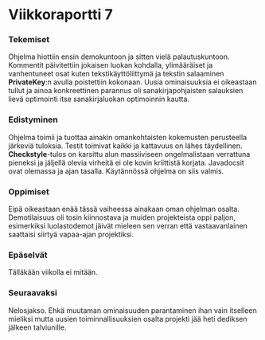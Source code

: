 # Viikkoraportti 7

### Tekemiset
Ohjelma hiottiin ensin demokuntoon ja sitten vielä palautuskuntoon. Kommentit päivitettiin jokaisen luokan kohdalla, ylimääräiset ja vanhentuneet osat kuten tekstikäyttöliittymä ja tekstin salaaminen **PrivateKey**:n avulla poistettiin kokonaan. Uusia ominaisuuksia ei oikeastaan tullut ja ainoa konkreettinen parannus oli sanakirjapohjaisten salauksien lievä optimointi itse sanakirjaluokan optimoinnin kautta.

### Edistyminen
Ohjelma toimii ja tuottaa ainakin omankohtaisten kokemusten perusteella järkeviä tuloksia. Testit toimivat kaikki ja kattavuus on lähes täydellinen. **Checkstyle**-tulos on karsittu alun massiiviseen ongelmalistaan verrattuna pieneksi ja jäljellä olevia virheitä ei ole kovin kriittistä korjata. Javadocsit ovat olemassa ja ajan tasalla. Käytännössä ohjelma on siis valmis.

### Oppimiset
Eipä oikeastaan enää tässä vaiheessa ainakaan oman ohjelman osalta. Demotilaisuus oli tosin kiinnostava ja muiden projekteista oppi paljon, esimerkiksi luolastodemot jäivät mieleen sen verran että vastaavanlainen saattaisi siirtyä vapaa-ajan projektiksi.

### Epäselvät
Tälläkään viikolla ei mitään.

### Seuraavaksi
Nelosjakso. Ehkä muutaman ominaisuuden parantaminen ihan vain itselleen mieliksi mutta uusien toiminnallisuuksien osalta projekti jää heti dediksen jälkeen talviunille.